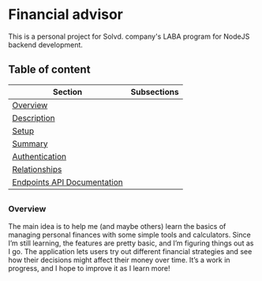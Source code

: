 # Financial advisor
This is a personal project for Solvd. company's LABA program for NodeJS backend development.
##
## Table of content

| Section                | Subsections                                                                                                                                           |
|------------------------|-------------------------------------------------------------------------------------------------------------------------------------------------------|
| [Overview](#overview)  |                                                                                                                                                             |
| [Description](#description)  |                                                                                                                                                             |
| [Setup](#setup)        |                                                                                                                                                       |
| [Summary](#summary-of-the-relationship-between-objects) |                                                                                                                     |
| [Authentication](./documentation/AUTH-README.md#authentication) | 
| [Relationships](./documentation/RELATIONSHIP-README.md#data-modeling) | 
| [Endpoints API Documentation](./documentation/ENDPOINTS-README.md#endpoints-api-documentation) | 
## 
### Overview
The main idea is to help me (and maybe others) learn the basics of managing personal finances with some simple tools and calculators. Since I’m still learning, the features are pretty basic, and I’m figuring things out as I go. The application lets users try out different financial strategies and see how their decisions might affect their money over time. It’s a work in progress, and I hope to improve it as I learn more!
## 
